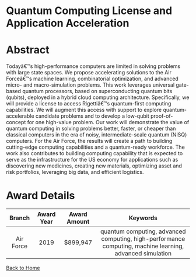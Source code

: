 
Quantum Computing License and Application Acceleration
======================================================

# Abstract


Todayâ€™s high-performance computers are limited in solving problems with large state spaces. We propose accelerating solutions to the Air Forceâ€™s machine learning, combinatorial optimization, and advanced micro- and macro-simulation problems. This work leverages universal gate-based quantum processors, based on superconducting quantum bits (qubits), deployed in a hybrid cloud computing architecture. Specifically, we will provide a license to access Rigettiâ€™s quantum-first computing capabilities. We will augment this access with support to explore quantum-accelerable candidate problems and to develop a low-qubit proof-of-concept for one high-value problem. Our work will demonstrate the value of quantum computing in solving problems better, faster, or cheaper than classical computers in the era of noisy, intermediate-scale quantum (NISQ) computers. For the Air Force, the results will create a path to building cutting-edge computing capabilities and a quantum-ready workforce. The work also contributes to building computing capability that is expected to serve as the infrastructure for the US economy for applications such as discovering new medicines, creating new materials, optimizing asset and risk portfolios, leveraging big data, and efficient logistics.  

# Award Details

|Branch|Award Year|Award Amount|Keywords|
| :---: | :---: | :---: | :---: |
|Air Force|2019|$899,947|quantum computing, advanced computing, high-performance computing, machine learning, advanced simulation|
  
  


[Back to Home](https://github.com/chrischow/dod_sbir_awards/Reports/DJ/#1617)